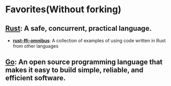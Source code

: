 # Favorites(Without forking)

## [**Rust**](https://github.com/rust-lang/rust): A safe, concurrent, practical language.

* [**rust-ffi-omnibus**](https://github.com/shepmaster/rust-ffi-omnibus): A collection of examples of using code written in Rust from other languages

## [**Go**](https://github.com/golang/go): An open source programming language that makes it easy to build simple, reliable, and efficient software.